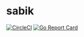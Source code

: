 # sabik

[![CircleCI](https://circleci.com/gh/Tufin/sabik.svg?style=svg&circle-token=7d3fae746065ab6be0acd5b2ef9a2fd9c2bfd111)](https://circleci.com/gh/Tufin/sabik)
[![Go Report Card](https://goreportcard.com/badge/github.com/tufin/sabik)](https://goreportcard.com/report/github.com/tufin/sabik)
